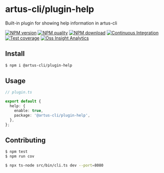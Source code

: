 # artus-cli/plugin-help

Built-in plugin for showing help information in artus-cli

[![NPM version](https://img.shields.io/npm/v/@artus-cli/plugin-help.svg?style=flat-square)](https://npmjs.org/package/@artus-cli/plugin-help)
[![NPM quality](https://img.shields.io/npms-io/final-score/@artus-cli/plugin-help.svg?style=flat-square)](https://npmjs.org/package/@artus-cli/plugin-help)
[![NPM download](https://img.shields.io/npm/dm/@artus-cli/plugin-help.svg?style=flat-square)](https://npmjs.org/package/@artus-cli/plugin-help)
[![Continuous Integration](https://github.com/artus-cli/plugin-help/actions/workflows/ci.yml/badge.svg)](https://github.com/artus-cli/plugin-help/actions/workflows/ci.yml)
[![Test coverage](https://img.shields.io/codecov/c/github/artus-cli/plugin-help.svg?style=flat-square)](https://codecov.io/gh/artus-cli/plugin-help)
[![Oss Insight Analytics](https://img.shields.io/badge/OssInsight-artus--cli%2Fartus--cli-blue.svg?style=flat-square)](https://ossinsight.io/analyze/artus-cli/plugin-help)

## Install

```sh
$ npm i @artus-cli/plugin-help
```

## Usage

```typescript
// plugin.ts

export default {
  help: {
    enable: true,
    package: '@artus-cli/plugin-help',
  },
};
```

## Contributing

```sh
$ npm test
$ npm run cov

$ npx ts-node src/bin/cli.ts dev --port=8080
```
